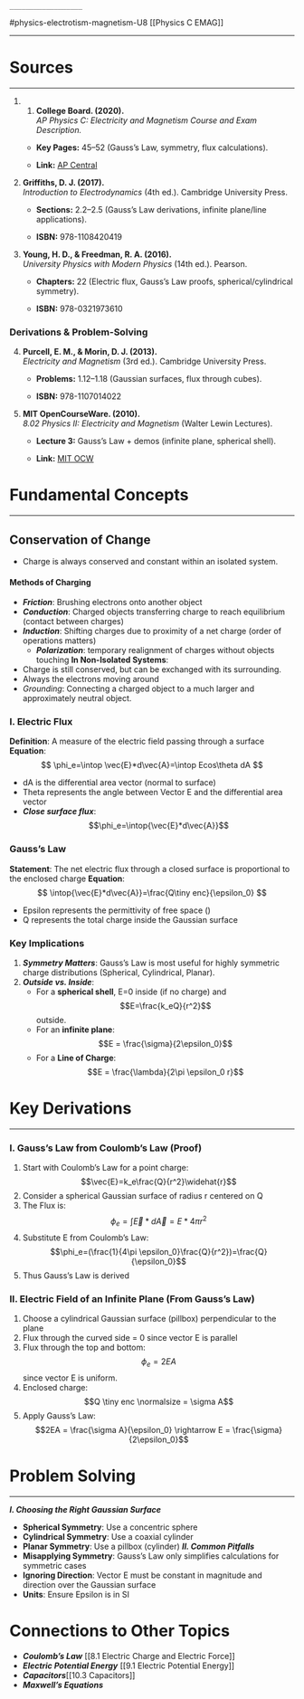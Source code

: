 	__________________
#physics-electrotism-magnetism-U8 [[Physics C EMAG]]
_______
# Sources
_____________
1. 1. **College Board. (2020).**  
    _AP Physics C: Electricity and Magnetism Course and Exam Description._
    
    - **Key Pages:** 45–52 (Gauss’s Law, symmetry, flux calculations).
        
    - **Link:** [AP Central](https://apcentral.collegeboard.org/courses/ap-physics-c-electricity-and-magnetism)
        
2. **Griffiths, D. J. (2017).**  
    _Introduction to Electrodynamics_ (4th ed.). Cambridge University Press.
    
    - **Sections:** 2.2–2.5 (Gauss’s Law derivations, infinite plane/line applications).
        
    - **ISBN:** 978-1108420419
        
3. **Young, H. D., & Freedman, R. A. (2016).**  
    _University Physics with Modern Physics_ (14th ed.). Pearson.
    
    - **Chapters:** 22 (Electric flux, Gauss’s Law proofs, spherical/cylindrical symmetry).
        
    - **ISBN:** 978-0321973610
        
### **Derivations & Problem-Solving**

4. **Purcell, E. M., & Morin, D. J. (2013).**  
    _Electricity and Magnetism_ (3rd ed.). Cambridge University Press.
    
    - **Problems:** 1.12–1.18 (Gaussian surfaces, flux through cubes).
        
    - **ISBN:** 978-1107014022
        
5. **MIT OpenCourseWare. (2010).**  
    _8.02 Physics II: Electricity and Magnetism_ (Walter Lewin Lectures).
    
    - **Lecture 3:** Gauss’s Law + demos (infinite plane, spherical shell).
        
    - **Link:** [MIT OCW](https://ocw.mit.edu/courses/physics/8-02-physics-ii-electricity-and-magnetism-spring-2007/)
# Fundamental Concepts
___________
## Conservation of Change
- Charge is always conserved and constant within an isolated system.
#### Methods of Charging
- ***Friction***: Brushing electrons onto another object
- ***Conduction***: Charged objects transferring charge to reach equilibrium  (contact between charges)
- ***Induction***: Shifting charges due to proximity of a net charge (order of operations matters)
	- ***Polarization***: temporary realignment of charges without objects touching
**In Non-Isolated Systems**: 
- Charge is still conserved, but can be exchanged with its surrounding. 
- Always the electrons moving around
- *Grounding*: Connecting a charged object to a much larger and approximately neutral object.
### I. Electric Flux
**Definition**: A measure of the electric field passing through a surface
**Equation**:
$$
	\phi_e=\intop \vec{E}*d\vec{A}=\intop Ecos\theta dA
$$
- dA is the differential area vector (normal to surface)
- Theta represents the angle between Vector E and the differential area vector
- ***Close surface flux***: $$\phi_e=\intop{\vec{E}*d\vec{A}}$$
### Gauss’s Law
**Statement**: The net electric flux through a closed surface is proportional to the enclosed charge
**Equation**: 
$$
	\intop{\vec{E}*d\vec{A}}=\frac{Q\tiny enc}{\epsilon_0}
$$
- Epsilon represents the permittivity of free space ()
- Q represents the total charge inside the Gaussian surface
### Key Implications
1. ***Symmetry Matters***: Gauss’s Law is most useful for highly symmetric charge distributions (Spherical, Cylindrical, Planar).
2. ***Outside vs. Inside***: 
	- For a **spherical shell**, E=0 inside (if no charge) and $$E=\frac{k_eQ}{r^2}$$ outside.
	- For an **infinite plane**: $$E = \frac{\sigma}{2\epsilon_0}$$
	- For a **Line of Charge**: $$E = \frac{\lambda}{2\pi \epsilon_0 r}$$
# Key Derivations
_________
### I. Gauss’s Law from Coulomb’s Law (Proof)
1. Start with Coulomb’s Law for a point charge: $$\vec{E}=k_e\frac{Q}{r^2}\widehat{r}$$
2. Consider a spherical Gaussian surface of radius r centered on Q
3. The Flux is: $$\phi_e=\int{\vec{E}*d\vec{A}}=E*4\pi r^2$$
4. Substitute E from Coulomb’s Law: $$\phi_e=(\frac{1}{4\pi \epsilon_0}\frac{Q}{r^2})=\frac{Q}{\epsilon_0}$$
5. Thus Gauss’s Law is derived
### II. Electric Field of an Infinite Plane (From Gauss’s Law)
1. Choose a cylindrical Gaussian surface (pillbox) perpendicular to the plane
2. Flux through the curved side = 0 since vector E is parallel
3. Flux through the top and bottom: $$\phi_e= 2EA$$ since vector E is uniform.
4. Enclosed charge: $$Q \tiny enc \normalsize = \sigma A$$
5. Apply Gauss’s Law: $$2EA = \frac{\sigma A}{\epsilon_0} \rightarrow E = \frac{\sigma}{2\epsilon_0}$$
# Problem Solving 
____________
***I. Choosing the Right Gaussian Surface***
- **Spherical Symmetry**: Use a concentric sphere
- **Cylindrical Symmetry**: Use a coaxial cylinder
- **Planar Symmetry**: Use a pillbox (cylinder)
***II. Common Pitfalls***
- **Misapplying Symmetry**: Gauss’s Law only simplifies calculations for symmetric cases
- **Ignoring Direction**: Vector E must be constant in magnitude and direction over the Gaussian surface
- **Units**: Ensure Epsilon is in SI
# Connections to Other Topics
- ***Coulomb’s Law*** [[8.1 Electric Charge and Electric Force]]
- ***Electric Potential Energy*** [[9.1 Electric Potential Energy]]
- ***Capacitors***[[10.3 Capacitors]]
- ***Maxwell’s  Equations***
